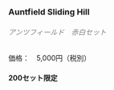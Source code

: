 ### Auntfield Sliding Hill
###### <font color="gray">アンツフィールド　赤白セット</font>

価格：　5,000円（税別）  

#### 200セット限定
